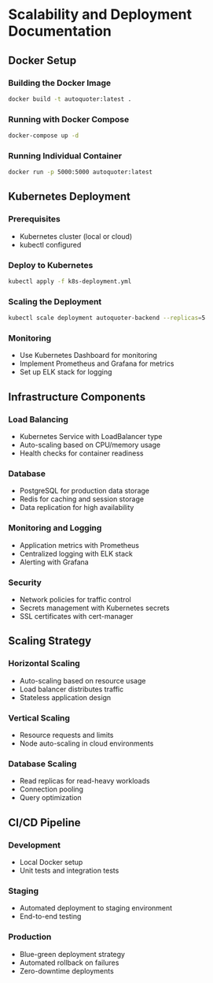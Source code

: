 # Scalability and Deployment Documentation

## Docker Setup

### Building the Docker Image
```bash
docker build -t autoquoter:latest .
```

### Running with Docker Compose
```bash
docker-compose up -d
```

### Running Individual Container
```bash
docker run -p 5000:5000 autoquoter:latest
```

## Kubernetes Deployment

### Prerequisites
- Kubernetes cluster (local or cloud)
- kubectl configured

### Deploy to Kubernetes
```bash
kubectl apply -f k8s-deployment.yml
```

### Scaling the Deployment
```bash
kubectl scale deployment autoquoter-backend --replicas=5
```

### Monitoring
- Use Kubernetes Dashboard for monitoring
- Implement Prometheus and Grafana for metrics
- Set up ELK stack for logging

## Infrastructure Components

### Load Balancing
- Kubernetes Service with LoadBalancer type
- Auto-scaling based on CPU/memory usage
- Health checks for container readiness

### Database
- PostgreSQL for production data storage
- Redis for caching and session storage
- Data replication for high availability

### Monitoring and Logging
- Application metrics with Prometheus
- Centralized logging with ELK stack
- Alerting with Grafana

### Security
- Network policies for traffic control
- Secrets management with Kubernetes secrets
- SSL certificates with cert-manager

## Scaling Strategy

### Horizontal Scaling
- Auto-scaling based on resource usage
- Load balancer distributes traffic
- Stateless application design

### Vertical Scaling
- Resource requests and limits
- Node auto-scaling in cloud environments

### Database Scaling
- Read replicas for read-heavy workloads
- Connection pooling
- Query optimization

## CI/CD Pipeline

### Development
- Local Docker setup
- Unit tests and integration tests

### Staging
- Automated deployment to staging environment
- End-to-end testing

### Production
- Blue-green deployment strategy
- Automated rollback on failures
- Zero-downtime deployments
